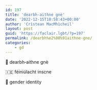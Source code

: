 ```yaml
---
id: 197
title: 'dearbh‑aithne gnè'
date: '2022-12-15T10:58:43+00:00'
author: 'Crìstean MacMhìcheil'
layout: post
guid: 'https://faclair.lgbt/?p=197'
permalink: /dearbh%e2%80%91aithne-gne/
categories:
    - gd
---
```


&#x1f3f4;&#xe0067;&#xe0062;&#xe0073;&#xe0063;&#xe0074;&#xe007f; dearbh‑aithne gnè

&#x1f1ee;&#x1f1ea; féiniúlacht inscne

&#x1f3f4;&#xe0067;&#xe0062;&#xe0065;&#xe006e;&#xe0067;&#xe007f; gender identity
